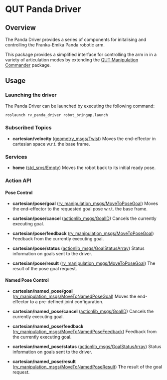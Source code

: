 # QUT Panda Driver

## Overview

The Panda Driver provides a series of components for initalising and controlling the Franka-Emika Panda robotic arm.

This package provides a simplified interface for controlling the arm in in a variety of articulation modes by extending the [QUT Manipulation Commander](https://bitbucket.org/acrv/rv_manipulation_commander) package.

## Usage

### Launching the driver

The Panda Driver can be launched by executing the following command:

```bash
roslaunch rv_panda_driver robot_bringup.launch
```

### Subscribed Topics

- **cartesian/velocity** ([geometry_msgs/Twist](https://docs.ros.org/api/geometry_msgs/html/msg/Twist.html))
Moves the end-effector in cartesian space w.r.t. the base frame.

### Services

- **home** ([std_srvs/Empty](http://docs.ros.org/jade/api/std_srvs/html/srv/Empty.html))
Moves the robot back to its initial ready pose.

### Action API

#### Pose Control

- **cartesian/pose/goal** ([rv_manipulation_msgs/MoveToPoseGoal](https://bitbucket.org/acrv/rv_manipulation_msgs/src/master/action/MoveToPose.action))
Moves the end-effector to the requested goal pose w.r.t. the base frame.

- **cartesian/pose/cancel** ([actionlib_msgs/GoalID](http://docs.ros.org/api/actionlib_msgs/html/msg/GoalID.html))
Cancels the currently executing goal.

- **cartesian/pose/feedback** ([rv_manipulation_msgs/MoveToPoseGoal](https://bitbucket.org/acrv/rv_manipulation_msgs/src/master/action/MoveToPose.action))
Feedback from the currently executing goal.

- **cartesian/pose/status** ([actionlib_msgs/GoalStatusArray](http://docs.ros.org/api/actionlib_msgs/html/msg/GoalStatusArray.html))
Status information on goals sent to the driver.

- **cartesian/pose/result** ([rv_manipulation_msgs/MoveToPoseGoal](https://bitbucket.org/acrv/rv_manipulation_msgs/src/master/action/MoveToPose.action))
The result of the pose goal request.

#### Named Pose Control

- **cartesian/named_pose/goal** ([rv_manipulation_msgs/MoveToNamedPoseGoal](https://bitbucket.org/acrv/rv_manipulation_msgs/src/master/action/MoveToNamedPose.action))
Moves the end-effector to a pre-defined joint configuration.

- **cartesian/named_pose/cancel** ([actionlib_msgs/GoalID](http://docs.ros.org/api/actionlib_msgs/html/msg/GoalID.html))
Cancels the currently executing goal.

- **cartesian/named_pose/feedback** ([rv_manipulation_msgs/MoveToNamedPoseFeedback]((https://bitbucket.org/acrv/rv_manipulation_msgs/src/master/action/MoveToNamedPose.action)))
Feedback from the currently executing goal.

- **cartesian/named_pose/status** ([actionlib_msgs/GoalStatusArray](http://docs.ros.org/api/actionlib_msgs/html/msg/GoalStatusArray.html))
Status information on goals sent to the driver.

- **cartesian/named_pose/result** ([rv_manipulation_msgs/MoveToNamedPoseResult]((https://bitbucket.org/acrv/rv_manipulation_msgs/src/master/action/MoveToNamedPose.action)))
The result of the goal request.
